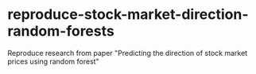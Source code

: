 # reproduce-stock-market-direction-random-forests
Reproduce research from paper "Predicting the direction of stock market prices using random forest"
